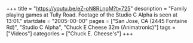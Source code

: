+++
title = "https://youtu.be/eZ-oN8RLnpM?t=725"
description = "Family playing games at Tully Road. Footage of the Studio C Alpha is seen at 13:01."
startdate = "2005-00-00"
pages = ["San Jose, CA (2445 Fontaine Rd)", "Studio C Alpha", "Chuck E Cheese 32m (Animatronic)"]
tags = ["Videos"]
categories = ["Chuck E. Cheese's"]
+++

